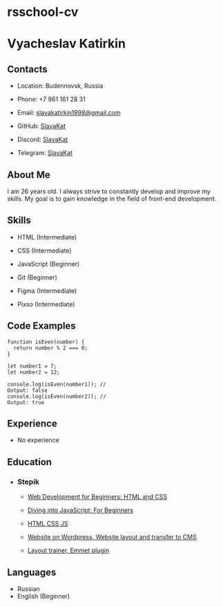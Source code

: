 # rsschool-cv

# Vyacheslav Katirkin

## Contacts

* Location: Budennovsk, Russia 

* Phone: +7 961 161 28 31 

* Email: slavakatirkin1998@gmail.com

* GitHub:  [SlavaKat](https://github.com/SlavaKat)

* Discord: [SlavaKat ](https://discord.com/users/1115739361061896204)

* Telegram: [SlavaKat](https://t.me/VyacheslavKatirkin)

## About Me

I am 26 years old. I always strive to constantly develop and improve my skills. My goal is to gain knowledge in the field of front-end development. 

## Skills

* HTML (Intermediate)

* CSS (Intermediate)

* JavaScript (Beginner)

* Git (Beginner) 

* Figma (Intermediate)

* Pixso (Intermediate)

## Code Examples

    function isEven(number) {
      return number % 2 === 0;
    }

    let number1 = 7; 
    let number2 = 12; 

    console.log(isEven(number1)); //
    Output: false
    console.log(isEven(number2)); //
    Output: true

## Experience

* No experience

## Education

  * ### Stepik
   
    * [Web Development for Beginners: HTML and CSS](https://stepik.org/course/38218/syllabus)

    * [Diving into JavaScript: For Beginners](https://stepik.org/course/180784/syllabus)

    * [HTML CSS JS](https://stepik.org/course/135466/syllabus)

     * [Website on Wordpress, Website layout and transfer to CMS](https://stepik.org/course/113393/syllabus)

      * [Layout trainer, Emmet plugin](https://stepik.org/course/113654/syllabus)
   
## Languages

* Russian
* English (Beginner)